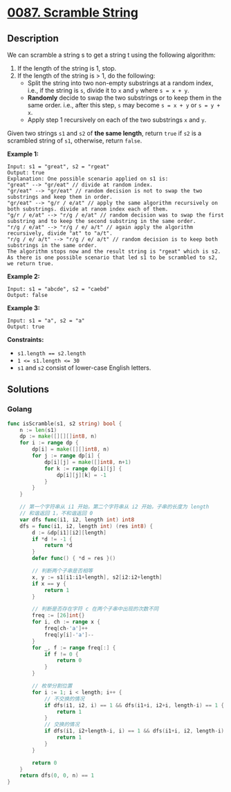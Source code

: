 # [0087. Scramble String](https://leetcode-cn.com/problems/scramble-string/)



## Description



We can scramble a string s to get a string t using the following algorithm:

1. If the length of the string is 1, stop.
2. If the length of the string is > 1, do the following:
   - Split the string into two non-empty substrings at a random index, i.e., if the string is `s`, divide it to `x` and `y` where `s = x + y`.
   - **Randomly** decide to swap the two substrings or to keep them in the same order. i.e., after this step, `s` may become `s = x + y` or `s = y + x`.
   - Apply step 1 recursively on each of the two substrings `x` and `y`.

Given two strings `s1` and `s2` of **the same length**, return `true` if `s2` is a scrambled string of `s1`, otherwise, return `false`.

 

**Example 1:**

```
Input: s1 = "great", s2 = "rgeat"
Output: true
Explanation: One possible scenario applied on s1 is:
"great" --> "gr/eat" // divide at random index.
"gr/eat" --> "gr/eat" // random decision is not to swap the two substrings and keep them in order.
"gr/eat" --> "g/r / e/at" // apply the same algorithm recursively on both substrings. divide at ranom index each of them.
"g/r / e/at" --> "r/g / e/at" // random decision was to swap the first substring and to keep the second substring in the same order.
"r/g / e/at" --> "r/g / e/ a/t" // again apply the algorithm recursively, divide "at" to "a/t".
"r/g / e/ a/t" --> "r/g / e/ a/t" // random decision is to keep both substrings in the same order.
The algorithm stops now and the result string is "rgeat" which is s2.
As there is one possible scenario that led s1 to be scrambled to s2, we return true.
```

**Example 2:**

```
Input: s1 = "abcde", s2 = "caebd"
Output: false
```

**Example 3:**

```
Input: s1 = "a", s2 = "a"
Output: true
```

 

**Constraints:**

- `s1.length == s2.length`
- `1 <= s1.length <= 30`
- `s1` and `s2` consist of lower-case English letters.



## Solutions

### Golang

```go
func isScramble(s1, s2 string) bool {
    n := len(s1)
    dp := make([][][]int8, n)
    for i := range dp {
        dp[i] = make([][]int8, n)
        for j := range dp[i] {
            dp[i][j] = make([]int8, n+1)
            for k := range dp[i][j] {
                dp[i][j][k] = -1
            }
        }
    }

    // 第一个字符串从 i1 开始，第二个字符串从 i2 开始，子串的长度为 length
    // 和谐返回 1，不和谐返回 0
    var dfs func(i1, i2, length int) int8
    dfs = func(i1, i2, length int) (res int8) {
        d := &dp[i1][i2][length]
        if *d != -1 {
            return *d
        }
        defer func() { *d = res }()

        // 判断两个子串是否相等
        x, y := s1[i1:i1+length], s2[i2:i2+length]
        if x == y {
            return 1
        }

        // 判断是否存在字符 c 在两个子串中出现的次数不同
        freq := [26]int{}
        for i, ch := range x {
            freq[ch-'a']++
            freq[y[i]-'a']--
        }
        for _, f := range freq[:] {
            if f != 0 {
                return 0
            }
        }

        // 枚举分割位置
        for i := 1; i < length; i++ {
            // 不交换的情况
            if dfs(i1, i2, i) == 1 && dfs(i1+i, i2+i, length-i) == 1 {
                return 1
            }
            // 交换的情况
            if dfs(i1, i2+length-i, i) == 1 && dfs(i1+i, i2, length-i) == 1 {
                return 1
            }
        }

        return 0
    }
    return dfs(0, 0, n) == 1
}
```

